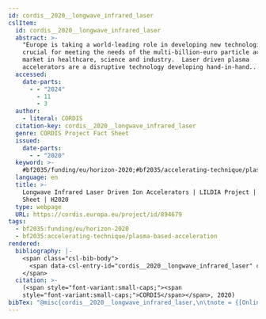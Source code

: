```yaml
---
id: cordis__2020__longwave_infrared_laser
cslItem:
  id: cordis__2020__longwave_infrared_laser
  abstract: >-
    "Europe is taking a world-leading role in developing new technologies
    crucial for meeting the needs of the multi-billion-euro particle accelerator
    market in healthcare, science and industry.  Laser driven plasma
    accelerators are a disruptive technology developing hand-in-hand...
  accessed:
    date-parts:
      - - "2024"
        - 11
        - 3
  author:
    - literal: CORDIS
  citation-key: cordis__2020__longwave_infrared_laser
  genre: CORDIS Project Fact Sheet
  issued:
    date-parts:
      - - "2020"
  keyword: >-
    #bf2035/funding/eu/horizon-2020;#bf2035/accelerating-technique/plasma-based-acceleration
  language: en
  title: >-
    Longwave Infrared Laser Driven Ion Accelerators | LILDIA Project | Fact
    Sheet | H2020
  type: webpage
  URL: https://cordis.europa.eu/project/id/894679
tags:
  - bf2035:funding/eu/horizon-2020
  - bf2035:accelerating-technique/plasma-based-acceleration
rendered:
  bibliography: |-
    <span class="csl-bib-body">
      <span data-csl-entry-id="cordis__2020__longwave_infrared_laser" class="csl-entry"><span class='author-bib'>CORDIS</span>. <span class='date-bib'>(2020)</span>. <span class='title'><b><i>Longwave Infrared Laser Driven Ion Accelerators | LILDIA Project | Fact Sheet | H2020</i></b></span> [CORDIS Project Fact Sheet]. <span class='URL'><a href='https://cordis.europa.eu/project/id/894679'>LINK</a></span></span>
    </span>
  citation: >-
    (<span style="font-variant:small-caps;"><span
    style="font-variant:small-caps;">CORDIS</span></span>, 2020)
bibTex: "@misc{cordis__2020__longwave_infrared_laser,\n\tnote = {[Online; accessed 2024-11-03]},\n\tauthor = {{CORDIS}},\n\tyear = {2020},\n\ttitle = {Longwave {Infrared} {Laser} {Driven} {Ion} {Accelerators} \\textbar{} {LILDIA} {Project} \\textbar{} {Fact} {Sheet} \\textbar{} {H2020}},\n\ttype = {CORDIS {Project} {Fact} {Sheet}},\n\turl = {https://cordis.europa.eu/project/id/894679},\n\thowpublished = {https://cordis.europa.eu/project/id/894679},\n}\n\n"
---
```

